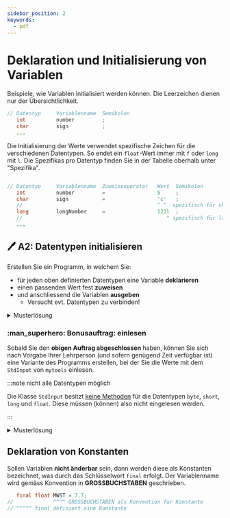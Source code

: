 ```yaml
---
sidebar_position: 2
keywords:
  - pdf
---
```

# Deklaration und Initialisierung von Variablen

Beispiele, wie Variablen initialisiert werden können. Die Leerzeichen dienen nur
der Übersichtlichkeit.

```java title="Deklarierung von Variablen"
// Datentyp     Variablenname  Semikolon
   int          number         ;
   char         sign           ;
   ...
```

Die Initialisierung der Werte verwendet spezifische Zeichen für die
verschiedenen Datentypen. So endet ein `float`-Wert immer mit `f` oder `long`
mit `l`. Die Spezifikas pro Datentyp finden Sie in der Tabelle oberhalb unter
"Spezifika".

```java title="Deklarierung & Initialisierung von Variablen"

// Datentyp     Variablenname  Zuweiseoperator   Wert  Semikolon
   int          number         =                 5     ;
   char         sign           =                 'c'   ;
   //                                            ^ ^  spezifisch für char sind ('')
   long         longNumber     =                 123l  ;
   //                                               ^ spezifisch für long (l)
   ...
```

## :pen: A2: Datentypen initialisieren

Erstellen Sie ein Programm, in welchem Sie:

- für jeden oben definierten Datentypen eine Variable **deklarieren**
- einen passenden Wert fest **zuweisen**
- und anschliessend die Variablen **ausgeben**
  - Versucht evt. Datentypen zu verbinden!

<details>
<summary>Musterlösung</summary>

**Wo ist die Methode `main`?**

- Die Klasse mit der `main` Methode müsst Ihr selber erstellen.
- der `import` gehört ganz oben ins File.
- `...` kann man löschen ;)

```java
// deklarieren
boolean aBoolean;
byte aByte;
short aShort;
char aChar;
int aInt;
float aFloat;
long aLong;
double aDouble;
String aString;

// initialisieren
aBoolean = true;
aByte = 127;
aShort = 32767;
aChar = 'a';
aInt = 2147483647;
aFloat = 12.1234567f;
aLong = 9223372036854775807l;
aDouble = 12.123456789123456d;
aString = "Hallo ich bin ein Text";

// ausgeben
System.out.println(aBoolean);
System.out.println(aByte + aShort + aInt + aLong);
System.out.println(aFloat + aDouble);
System.out.println(aString + aBoolean);`
```

</details>

### :man_superhero: Bonusauftrag: einlesen

Sobald Sie den **obigen Auftrag abgeschlossen** haben, können Sie sich nach
Vorgabe Ihrer Lehrperson (und sofern genügend Zeit verfügbar ist) eine Variante
des Programms erstellen, bei der Sie die Werte mit dem `StdInput` von `mytools`
einlesen.

:::note nicht alle Datentypen möglich

Die Klasse `StdInput` besitzt <u>keine Methoden</u> für die Datentypen `byte`,
`short`, `long` und `float`. Diese müssen (können) also nicht eingelesen werden.

:::

<details>
<summary>Musterlösung</summary>

**Wo ist die Methode `main`?**

- Die Klasse mit der `main` Methode müsst Ihr selber erstellen.
- der `import` gehört ganz oben ins File.
- `...` kann man löschen ;)

```java
import mytools.StdInput;

...

int number;
double largeDecimalNumber;
char single;
boolean customer;
String comment;

System.out.println("Please enter a int value: ");
number = StdInput.readInt();
System.out.println("Please enter a double value: ");
largeDecimalNumber = StdInput.readDouble();
System.out.println("Please enter a char value: ");
single = StdInput.readChar();
System.out.println("Please enter a boolean value: ");
customer = StdInput.readBoolean();
System.out.println("Please enter a String value: ");
comment = StdInput.readString();

System.out.println(number);
System.out.println(largeDecimalNumber);
System.out.println(single);
System.out.println(customer);
System.out.println(comment);
```

</details>

## Deklaration von Konstanten

Sollen Variablen **nicht änderbar** sein, dann werden diese als Konstanten
bezeichnet, was durch das Schlüsselwort `final` erfolgt. Der Variablenname wird
gemäss Konvention in **GROSSBUCHSTABEN** geschrieben.

```java
   final float MWST = 7.7;
//             ^^^^ GROSSBUCHSTABEN als Konvention für Konstante
// ^^^^^ final definiert eine Konstante
```
